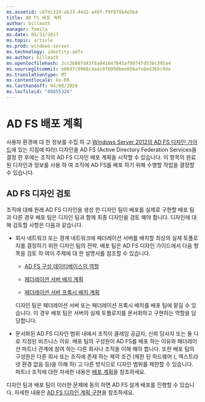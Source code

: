 ```yaml
---
ms.assetid: c87dc32d-ab33-44d2-a46f-f9f878b4e5b4
title: AD FS 배포 계획
author: billmath
manager: femila
ms.date: 05/31/2017
ms.topic: article
ms.prod: windows-server
ms.technology: identity-adfs
ms.author: billmath
ms.openlocfilehash: 3cc26807d43f8a041647045af0074fd538c395a4
ms.sourcegitcommit: b00d7c8968c4adc8f699dbee694afe6ed36bc9de
ms.translationtype: MT
ms.contentlocale: ko-KR
ms.lasthandoff: 04/08/2020
ms.locfileid: "80855326"
---
```

# <a name="planning-to-deploy-ad-fs"></a>AD FS 배포 계획


사용자 환경에 대 한 정보를 수집 하 고 [Windows Server 2012의 AD FS 디자인 가이드](https://technet.microsoft.com/library/dd807036.aspx)에 있는 지침에 따라\) 디자인을 AD FS \(Active Directory Federation Services을 결정 한 후에는 조직의 AD FS 디자인 배포 계획을 시작할 수 있습니다. 이 항목의 완료 된 디자인과 정보를 사용 하 여 조직에 AD FS를 배포 하기 위해 수행할 작업을 결정할 수 있습니다.  
  
## <a name="reviewing-your-ad-fs-design"></a>AD FS 디자인 검토  
조직에 대해 원래 AD FS 디자인을 생성 한 디자인 팀이 배포를 실제로 구현할 배포 팀과 다른 경우 배포 팀은 디자인 팀과 함께 최종 디자인을 검토 해야 합니다. 디자인에 대해 검토할 사항은 다음과 같습니다.  
  
-   회사 네트워크 또는 경계 네트워크에 페더레이션 서버를 배치할 최상의 실제 토폴로지를 결정하기 위한 디자인 팀의 전략. 배포 팀은 AD FS 디자인 가이드에서 다음 항목을 검토 하 여이 주제에 대 한 설명서를 참조할 수 있습니다.  
  
    -   [AD FS 구성 데이터베이스의 역할](../../ad-fs/technical-reference/The-Role-of-the-AD-FS-Configuration-Database.md)  
  
    -   [페더레이션 서버 배치 계획](https://technet.microsoft.com/library/dd807069.aspx)  
  
    -   [페더레이션 서버 프록시 배치 계획](https://technet.microsoft.com/library/dd807130.aspx)  
  
    디자인 팀은 페더레이션 서버 또는 페더레이션 프록시 배치를 배포 팀에 맡길 수 있습니다. 이 경우 배포 팀은 서버의 실제 토폴로지를 문서화하고 구현하는 역할을 담당합니다.  
  
-   문서화된 AD FS 디자인 범위 내에서 조직이 클레임 공급자, 신뢰 당사자 또는 둘 다로 지정된 비즈니스 이유. 배포 팀의 구성원이 AD FS를 배포 하는 이유와 페더레이션 파트너 관계에 참여 하는 다른 회사나 조직을 이해 해야 합니다. 또한 배포 팀의 구성원은 다른 회사 또는 조직에 존재 하는 제약 조건 (제한 된 하드웨어 \(, 엑스트라넷 환경 없음 등)을 이해 하\) 고 다른 방식으로 디자인 범위를 제한할 수 있습니다. 파트너 조직에 대한 자세한 내용은 [배포 계획](https://technet.microsoft.com/library/dd807083.aspx)을 참조하세요.  
  
디자인 팀과 배포 팀이 이러한 문제에 동의 하면 AD FS 설계 배포를 진행할 수 있습니다. 자세한 내용은 [AD FS 디자인 계획 구현](Implementing-Your-AD-FS-Design-Plan.md)을 참조하세요.  
